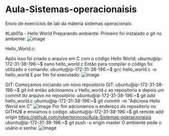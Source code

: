 # Aula-Sistemas-operacionaisis
Envio de exercícios de lab da máteria sistemas operacionais

#Lab01a - Hello World
Preparando ambiente:
Primeiro foi instalado o git no ambiente:
![image](https://github.com/robertorincos/Aula-Sistemas-operacionaisis/assets/112891254/3699f501-20fb-496e-b917-88a15783be22)

Hello_World.c:

Apôs isso foi criado o arquivo em C com o código Hello World:
ubuntu@ip-172-31-38-196:~$ nano hello_world.c
Então para compilar o código foi utilizado o comando:
ubuntu@ip-172-31-38-196:~$ gcc hello_world.c -o hello_world
E por fim foi executado:
![image](https://github.com/robertorincos/Aula-Sistemas-operacionaisis/assets/112891254/6186f3e5-8f60-41b1-a5ca-40238f2de5f6)

GIT:
Começamos iniciando um novo repositorio GIT:
ubuntu@ip-172-31-38-196:~$ git init
então adcionamos o Hello_world.c ao repositorio e depois um commit do arquivo no repositório:
ubuntu@ip-172-31-38-196:~$ git add hello_world.c
ubuntu@ip-172-31-38-196:~$ git commit -m "Adiciona Hello World em C"
![image](https://github.com/robertorincos/Aula-Sistemas-operacionaisis/assets/112891254/85bee70b-d768-4dd8-80b7-21180865a53b)
Por fim adcionamos o endereço do repositorio no GITHUB e enviamos o codigo:
ubuntu@ip-172-31-38-196:~$ git remote add origin https://github.com/robertorincos/Aula-Sistemas-operacionaisis
ubuntu@ip-172-31-38-196:~$ git push -u origin master
O ambiente pede o usário e senha:
![image](https://github.com/robertorincos/Aula-Sistemas-operacionaisis/assets/112891254/6c999574-1fca-49cf-9766-eb2ec0cb83de)

